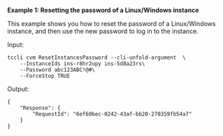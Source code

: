 **Example 1: Resetting the password of a Linux/Windows instance**

This example shows you how to reset the password of a Linux/Windows instance, and then use the new password to log in to the instance.

Input: 

```
tccli cvm ResetInstancesPassword --cli-unfold-argument  \
    --InstanceIds ins-r8hr2upy ins-5d8a23rs\
    --Password abc123ABC!@#\
    --ForceStop TRUE
```

Output: 
```
{
    "Response": {
        "RequestId": "6ef60bec-0242-43af-bb20-270359fb54a7"
    }
}
```

